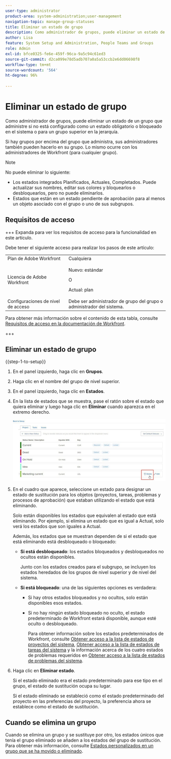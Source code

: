 ```yaml
---
user-type: administrator
product-area: system-administration;user-management
navigation-topic: manage-group-statuses
title: Eliminar un estado de grupo
description: Como administrador de grupos, puede eliminar un estado de un grupo que administre si no está configurado como un estado obligatorio o bloqueado en el sistema o para un grupo superior en la jerarquía.
author: Lisa
feature: System Setup and Administration, People Teams and Groups
role: Admin
exl-id: bfce0325-fe6e-459f-96ca-9a5c94c61ed3
source-git-commit: d2ca099e78d5adb707a0a5a53ccb2e6dd06698f8
workflow-type: tm+mt
source-wordcount: '564'
ht-degree: 96%

---
```


# Eliminar un estado de grupo

Como administrador de grupos, puede eliminar un estado de un grupo que administre si no está configurado como un estado obligatorio o bloqueado en el sistema o para un grupo superior en la jerarquía.

Si hay grupos por encima del grupo que administra, sus administradores también pueden hacerlo en su grupo. Lo mismo ocurre con los administradores de Workfront (para cualquier grupo).

>[!NOTE]
>
>No puede eliminar lo siguiente:
>
>* Los estados integrados Planificados, Actuales, Completados. Puede actualizar sus nombres, editar sus colores y bloquearlos o desbloquearlos, pero no puede eliminarlos.
>* Estados que están en un estado pendiente de aprobación para al menos un objeto asociado con el grupo o uno de sus subgrupos.

## Requisitos de acceso

+++ Expanda para ver los requisitos de acceso para la funcionalidad en este artículo.

Debe tener el siguiente acceso para realizar los pasos de este artículo:

<table style="table-layout:auto"> 
 <col> 
 <col> 
 <tbody> 
  <tr> 
   <td role="rowheader">Plan de Adobe Workfront</td> 
   <td>Cualquiera</td> 
  </tr> 
  <tr> 
  <tr> 
   <td role="rowheader">Licencia de Adobe Workfront</td> 
   <td><p>Nuevo: estándar</p>
       <p>O</p>
       <p>Actual: plan</p></td>
  </tr> 
  </tr> 
  <tr> 
   <td role="rowheader">Configuraciones de nivel de acceso</td> 
   <td>Debe ser administrador de grupo del grupo o administrador del sistema.</td>
  </tr> 
 </tbody> 
</table>

Para obtener más información sobre el contenido de esta tabla, consulte [Requisitos de acceso en la documentación de Workfront](/help/quicksilver/administration-and-setup/add-users/access-levels-and-object-permissions/access-level-requirements-in-documentation.md).

+++

## Eliminar un estado de grupo

{{step-1-to-setup}}

1. En el panel izquierdo, haga clic en **Grupos**.
1. Haga clic en el nombre del grupo de nivel superior.
1. En el panel izquierdo, haga clic en **Estados**.
1. En la lista de estados que se muestra, pase el ratón sobre el estado que quiera eliminar y luego haga clic en **Eliminar** cuando aparezca en el extremo derecho.

   ![Eliminar](assets/hover-click-delete.jpg)

1. En el cuadro que aparece, seleccione un estado para designar un estado de sustitución para los objetos (proyectos, tareas, problemas y procesos de aprobación) que estaban utilizando el estado que está eliminando.

   Solo están disponibles los estados que equivalen al estado que está eliminando. Por ejemplo, si elimina un estado que es igual a Actual, solo verá los estados que son iguales a Actual.

   Además, los estados que se muestran dependen de si el estado que está eliminando está desbloqueado o bloqueado:

   * **Si está desbloqueado**: los estados bloqueados y desbloqueados no ocultos están disponibles.

     Junto con los estados creados para el subgrupo, se incluyen los estados heredados de los grupos de nivel superior y de nivel del sistema.

   * **Si está bloqueado**: una de las siguientes opciones es verdadera:

      * Si hay otros estados bloqueados y no ocultos, solo están disponibles esos estados.
      * Si no hay ningún estado bloqueado no oculto, el estado predeterminado de Workfront estará disponible, aunque esté oculto o desbloqueado.

        Para obtener información sobre los estados predeterminados de Workfront, consulte [Obtener acceso a la lista de estados de proyectos del sistema](../../../administration-and-setup/customize-workfront/creating-custom-status-and-priority-labels/project-statuses.md), [Obtener acceso a la lista de estados de tareas del sistema](../../../administration-and-setup/customize-workfront/creating-custom-status-and-priority-labels/task-statuses.md) y la información acerca de los cuatro estados de problemas requeridos en [Obtener acceso a la lista de estados de problemas del sistema](../../../administration-and-setup/customize-workfront/creating-custom-status-and-priority-labels/issue-statuses.md).

1. Haga clic en **Eliminar estado**.

   Si el estado eliminado era el estado predeterminado para ese tipo en el grupo, el estado de sustitución ocupa su lugar.

   Si el estado eliminado se estableció como el estado predeterminado del proyecto en las preferencias del proyecto, la preferencia ahora se establece como el estado de sustitución.

## Cuando se elimina un grupo

Cuando se elimina un grupo y se sustituye por otro, los estados únicos que tenía el grupo eliminado se añaden a los estados del grupo de sustitución. Para obtener más información, consulte [Estados personalizados en un grupo que se ha movido o eliminado](../../../administration-and-setup/manage-groups/manage-group-statuses/custom-statuses-in-group-moved-or-deleted.md).
